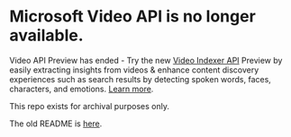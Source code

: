 # Microsoft Video API is no longer available.

Video API Preview has ended - Try the new [Video Indexer API](https://azure.microsoft.com/en-us/services/cognitive-services/video-indexer/) Preview by easily extracting insights from videos & enhance content discovery experiences such as search results by detecting spoken words, faces, characters, and emotions. [Learn more](https://docs.microsoft.com/en-us/azure/cognitive-services/video-indexer/video-indexer-overview).

This repo exists for archival purposes only.

The old README is [here](</README_old.md>).
